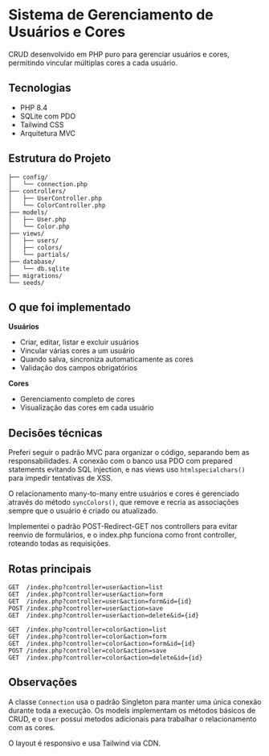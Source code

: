 # Sistema de Gerenciamento de Usuários e Cores

CRUD desenvolvido em PHP puro para gerenciar usuários e cores, permitindo vincular múltiplas cores a cada usuário.

## Tecnologias

- PHP 8.4
- SQLite com PDO
- Tailwind CSS
- Arquitetura MVC

## Estrutura do Projeto

```
├── config/
│   └── connection.php         
├── controllers/
│   ├── UserController.php      
│   └── ColorController.php     
├── models/
│   ├── User.php                
│   └── Color.php               
├── views/
│   ├── users/                  
│   ├── colors/                 
│   └── partials/               
├── database/
│   └── db.sqlite
├── migrations/
└── seeds/
```

## O que foi implementado

**Usuários**
- Criar, editar, listar e excluir usuários
- Vincular várias cores a um usuário
- Quando salva, sincroniza automaticamente as cores
- Validação dos campos obrigatórios

**Cores**
- Gerenciamento completo de cores
- Visualização das cores em cada usuário

## Decisões técnicas

Preferi seguir o padrão MVC para organizar o código, separando bem as responsabilidades. A conexão com o banco usa PDO com prepared statements evitando SQL injection, e nas views uso `htmlspecialchars()` para impedir tentativas de XSS.

O relacionamento many-to-many entre usuários e cores é gerenciado através do método `syncColors()`, que remove e recria as associações sempre que o usuário é criado ou atualizado.

Implementei o padrão POST-Redirect-GET nos controllers para evitar reenvio de formulários, e o index.php funciona como front controller, roteando todas as requisições.

## Rotas principais

```
GET  /index.php?controller=user&action=list              
GET  /index.php?controller=user&action=form              
GET  /index.php?controller=user&action=form&id={id}      
POST /index.php?controller=user&action=save              
GET  /index.php?controller=user&action=delete&id={id}    

GET  /index.php?controller=color&action=list             
GET  /index.php?controller=color&action=form             
GET  /index.php?controller=color&action=form&id={id}     
POST /index.php?controller=color&action=save             
GET  /index.php?controller=color&action=delete&id={id}   
```

## Observações

A classe `Connection` usa o padrão Singleton para manter uma única conexão durante toda a execução. Os models implementam os métodos básicos de CRUD, e o `User` possui metodos adicionais para trabalhar o relacionamento com as cores.

O layout é responsivo e usa Tailwind via CDN. 